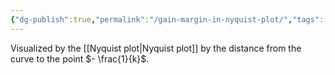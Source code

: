 ```yaml
---
{"dg-publish":true,"permalink":"/gain-margin-in-nyquist-plot/","tags":["reglerteknik"]}
---
```


Visualized by the [[Nyquist plot\|Nyquist plot]] by the distance from the curve to the point $- \frac{1}{k}$.